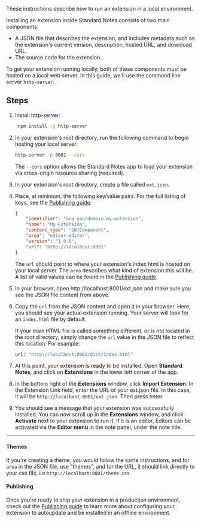 These instructions describe how to run an extension in a local environment.

Installing an extension inside Standard Notes consists of two main components:

- A JSON file that describes the extension, and includes metadata such as the extension's current version, description, hosted URL, and download URL.
- The source code for the extension.

To get your extension running locally, both of these components must be hosted on a local web server. In this guide, we'll use the command line server  `http-server`.

## Steps

1. Install http-server:

    ``` bash
     npm install -g http-server
    ```

1. In your extension's root directory, run the following command to begin hosting your local server:

    ``` bash
    http-server -p 8001 --cors
    ```

    The `--cors` option allows the Standard Notes app to load your extension via cross-origin resource sharing (required).

1. In your extension's root directory, create a file called `ext.json`.

1. Place, at minimum, the following key/value pairs. For the full listing of keys, see the [Publishing guide](/extensions/publishing).

    ``` json
    {
        "identifier": "org.yourdomain.my-extension",
        "name": "My Extension",
        "content_type": "SN|Component",
        "area": "editor-editor",
        "version": "1.0.0",
        "url": "http://localhost:8001"
    }
    ```

    The `url` should point to where your extension's index.html is hosted on your local server.
    The `area` describes what kind of extension this will be. A list of valid values can be found in the [Publishing guide](/extensions/publishing).

1. In your browser, open http://localhost:8001/ext.json and make sure you see the JSON file content from above.

1. Copy the `url` from the JSON content and open it in your browser. Here, you should see your actual extension running. Your server will look for an `index.html` file by default.

    If your main HTML file is called something different, or is not located in the root directory, simply change the `url` value in the JSON file to reflect this location. For example:

    ``` bash
    url: "http://localhost:8001/dist/index.html"
    ```

1. At this point, your extension is ready to be installed. Open **Standard Notes**, and click on **Extensions** in the lower left corner of the app.

1. In the bottom right of the **Extensions** window, click **Import Extension**. In the Extension Link field, enter the URL of your ext.json file. In this case, it will be `http://localhost:8001/ext.json`. Then press enter.

1. You should see a message that your extension was successfully installed. You can now scroll up in the **Extensions** window, and click **Activate** next to your extension to run it. If it is an editor, Editors can be activated via the **Editor menu** in the note panel, under the note title.

---

#### Themes

If you're creating a theme, you would follow the same instructions, and for `area` in the JSON file, use "themes", and for the URL, it should link directly to your css file, i.e `http://localhost:8001/theme.css`.

#### Publishing

Once you're ready to ship your extension in a production environment, check out the [Publishing guide](/extensions/publishing) to learn more about configuring your extension to autoupdate and be installed in an offline environment.

